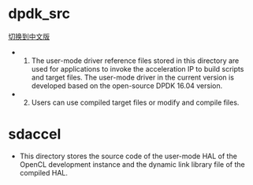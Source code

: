 # dpdk_src

[切换到中文版](./README_CN.md)

* 1. The user-mode driver reference files stored in this directory are used for applications to invoke the acceleration IP to build scripts and target files. The user-mode driver in the current version is developed based on the open-source DPDK 16.04 version.
* 2. Users can use compiled target files or modify and compile files.

# sdaccel
* This directory stores the source code of the user-mode HAL of the OpenCL development instance and the dynamic link library file of the compiled HAL.

